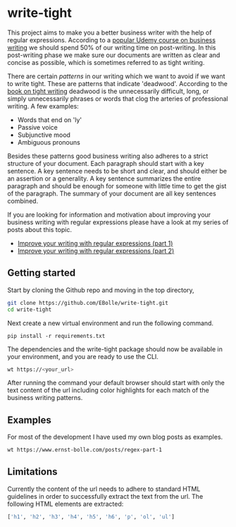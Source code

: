 # write-tight

This project aims to make you a better business writer with the help of regular expressions. According to a [popular Udemy course on business writing][udemy] we should spend 50% of our writing time on post-writing. In this post-writing phase we make sure our documents are written as clear and concise as possible,
which is sometimes referred to as tight writing.

There are certain <em>patterns</em> in our writing which we want to avoid if we want to write tight. These are patterns that indicate 'deadwood'. According to the [book on tight writing][write-tight] deadwood is the unnecessarily difficult, long, or simply unnecessarily phrases or words that clog the arteries of professional writing. A few examples:

- Words that end on 'ly'
- Passive voice
- Subjunctive mood
- Ambiguous pronouns

Besides these patterns good business writing also adheres to a strict structure of your document. Each paragraph should start with a key sentence.
A key sentence needs to be short and clear, and should either be an assertion or a generality. A key sentence summarizes the entire paragraph and
should be enough for someone with little time to get the gist of the paragraph. The summary of your document are all key sentences combined.

If you are looking for information and motivation about improving your business writing with regular expressions please have a look at my series
of posts about this topic.

- [Improve your writing with regular expressions (part 1)][blogpost-1]
- [Improve your writing with regular expressions (part 2)][blogpost-2]

## Getting started

Start by cloning the Github repo and moving in the top directory,

```bash
git clone https://github.com/EBolle/write-tight.git
cd write-tight
```

Next create a new virtual environment and run the following command.

```
pip install -r requirements.txt
```

The dependencies and the write-tight package should now be available in your environment,
and you are ready to use the CLI.

```bash
wt https://<your_url>
```

After running the command your default browser should start with only the text content of the url
including color highlights for each match of the business writing patterns.

## Examples

For most of the development I have used my own blog posts as examples.

```bash
wt https://www.ernst-bolle.com/posts/regex-part-1
```

## Limitations

Currently the content of the url needs to adhere to standard HTML guidelines in order to
successfully extract the text from the url. The following HTML elements are extracted:

```bash
['h1', 'h2', 'h3', 'h4', 'h5', 'h6', 'p', 'ol', 'ul']
```

[udemy]: https://www.udemy.com/course/business-writing-immersion/
[write-tight]: https://www.amazon.nl/Write-Tight-Exactly-Precision-Power/dp/1402210515
[blogpost-1]: https://www.ernst-bolle.com/posts/regex-part-1
[blogpost-2]: https://www.ernst-bolle.com/posts/regex-part-2
